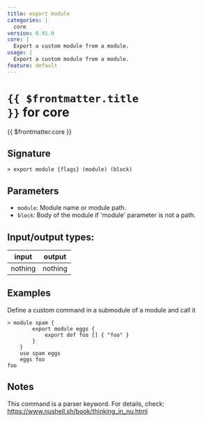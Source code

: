 ```yaml
---
title: export module
categories: |
  core
version: 0.91.0
core: |
  Export a custom module from a module.
usage: |
  Export a custom module from a module.
feature: default
---
```

<!-- This file is automatically generated. Please edit the command in https://github.com/nushell/nushell instead. -->

# <code>{{ $frontmatter.title }}</code> for core

<div class='command-title'>{{ $frontmatter.core }}</div>

## Signature

```> export module {flags} (module) (block)```

## Parameters

 -  `module`: Module name or module path.
 -  `block`: Body of the module if 'module' parameter is not a path.


## Input/output types:

| input   | output  |
| ------- | ------- |
| nothing | nothing |

## Examples

Define a custom command in a submodule of a module and call it
```nu
> module spam {
        export module eggs {
            export def foo [] { "foo" }
        }
    }
    use spam eggs
    eggs foo
foo
```

## Notes
This command is a parser keyword. For details, check:
  https://www.nushell.sh/book/thinking_in_nu.html